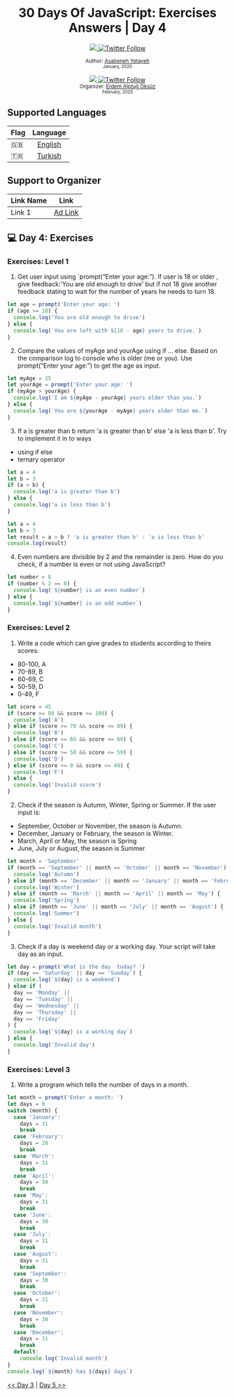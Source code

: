 <div align="center">
  <h1> 30 Days Of JavaScript: Exercises Answers | Day 4</h1>
  <a class="header-badge" target="_blank" href="https://www.linkedin.com/in/asabeneh/">
  <img src="https://img.shields.io/badge/style--5eba00.svg?label=LinkedIn&logo=linkedin&style=social">
  </a>
  <a class="header-badge" target="_blank" href="https://twitter.com/Asabeneh">
  <img alt="Twitter Follow" src="https://img.shields.io/twitter/follow/asabeneh?style=social">
  </a>

<sub>Author:
<a href="https://www.linkedin.com/in/asabeneh/" target="_blank">Asabeneh Yetayeh</a><br>
<small> January, 2020</small>
</sub>

<a class="header-badge" target="_blank" href="https://www.linkedin.com/in/erdemalptugoksuz/">
  <img src="https://img.shields.io/badge/style--5eba00.svg?label=LinkedIn&logo=linkedin&style=social">
  </a>
  <a class="header-badge" target="_blank" href="https://twitter.com/heyahtuput">
  <img alt="Twitter Follow" src="https://img.shields.io/twitter/follow/Erdem Alptuğ?style=social">
  </a><br>
<sub>Organizer:
<a href="https://www.linkedin.com/in/erdemalptugoksuz/" target="_blank">Erdem Alptuğ Öksüz</a><br>
<small> February, 2023</small>
</sub>

</div>

## Supported Languages
| Flag |                                                                       Language                                                                        |
| ----- | :-------------------------------------------------------------------------------------------------------------------------------------------------: |
| 🇬🇧   |                                                             [English](/English/04_Day_Conditionals/04_Day_Conditionals.md)                                                             |
| 🇹🇷   |                                                             [Turkish](/Turkish/04_Day_Conditionals/04_Day_Conditionals.md)                                                             |

## Support to Organizer
| Link Name |                                                                       Link                                                                        |
| ----- | :-------------------------------------------------------------------------------------------------------------------------------------------------: |
| Link 1   |                                                             [Ad Link](https://ay.live/MnW8)

## 💻 Day 4: Exercises

### Exercises: Level 1

1. Get user input using `prompt(“Enter your age:”). If user is 18 or older , give feedback:'You are old enough to drive' but if not 18 give another feedback stating to wait for the number of years he needs to turn 18.
```js
let age = prompt('Enter your age: ')
if (age >= 18) {
  console.log('You are old enough to drive')
} else {
  console.log(`You are left with ${18 - age} years to drive.`)
}
```
2. Compare the values of myAge and yourAge using if … else. Based on the comparison log to console who is older (me or you). Use prompt(“Enter your age:”) to get the age as input.
```js
let myAge = 25
let yourAge = prompt('Enter your age: ')
if (myAge > yourAge) {
  console.log(`I am ${myAge - yourAge} years older than you.`)
} else {
  console.log(`You are ${yourAge - myAge} years older than me.`)
}
```
3. If a is greater than b return 'a is greater than b' else 'a is less than b'. Try to implement it in to ways
* using if else
* ternary operator
```js
let a = 4
let b = 3
if (a > b) {
  console.log('a is greater than b')
} else {
  console.log('a is less than b')
}
```
```js
let a = 4
let b = 3
let result = a > b ? 'a is greater than b' : 'a is less than b'
console.log(result)
```
4. Even numbers are divisible by 2 and the remainder is zero. How do you check, if a number is even or not using JavaScript?
```js
let number = 8
if (number % 2 == 0) {
  console.log(`${number} is an even number`)
} else {
  console.log(`${number} is an odd number`)
}
```

### Exercises: Level 2

1. Write a code which can give grades to students according to theirs scores:
* 80-100, A
* 70-89, B
* 60-69, C
* 50-59, D
* 0-49, F
```js
let score = 45
if (score >= 80 && score <= 100) {
  console.log('A')
} else if (score >= 70 && score <= 89) {
  console.log('B')
} else if (score >= 60 && score <= 69) {
  console.log('C')
} else if (score >= 50 && score <= 59) {
  console.log('D')
} else if (score >= 0 && score <= 49) {
  console.log('F')
} else {
  console.log('Invalid score')
}
```
2. Check if the season is Autumn, Winter, Spring or Summer. If the user input is:
* September, October or November, the season is Autumn.
* December, January or February, the season is Winter.
* March, April or May, the season is Spring
* June, July or August, the season is Summer
```js
let month = 'September'
if (month == 'September' || month == 'October' || month == 'November') {
  console.log('Autumn')
} else if (month == 'December' || month == 'January' || month == 'February') {
  console.log('Winter')
} else if (month == 'March' || month == 'April' || month == 'May') {
  console.log('Spring')
} else if (month == 'June' || month == 'July' || month == 'August') {
  console.log('Summer')
} else {
  console.log('Invalid month')
}
```
3. Check if a day is weekend day or a working day. Your script will take day as an input.
```js
let day = prompt('What is the day  today? ')
if (day == 'Saturday' || day == 'Sunday') {
  console.log(`${day} is a weekend`)
} else if (
  day == 'Monday' ||
  day == 'Tuesday' ||
  day == 'Wednesday' ||
  day == 'Thursday' ||
  day == 'Friday'
) {
  console.log(`${day} is a working day`)
} else {
  console.log('Invalid day')
}
```

### Exercises: Level 3

1. Write a program which tells the number of days in a month.
```js
let month = prompt('Enter a month: ')
let days = 0
switch (month) {
  case 'January':
    days = 31
    break
  case 'February':
    days = 28
    break
  case 'March':
    days = 31
    break
  case 'April':
    days = 30
    break
  case 'May':
    days = 31
    break
  case 'June':
    days = 30
    break
  case 'July':
    days = 31
    break
  case 'August':
    days = 31
    break
  case 'September':
    days = 30
    break
  case 'October':
    days = 31
    break
  case 'November':
    days = 30
    break
  case 'December':
    days = 31
    break
  default:
    console.log('Invalid month')
}
console.log(`${month} has ${days} days`)
```

[<< Day 3](/English/03_Day_Booleans_operators_date/03_Day_Booleans_operators_date.md) | [Day 5 >>](/English/05_Day_Arrays/05_Day_Arrays.md)